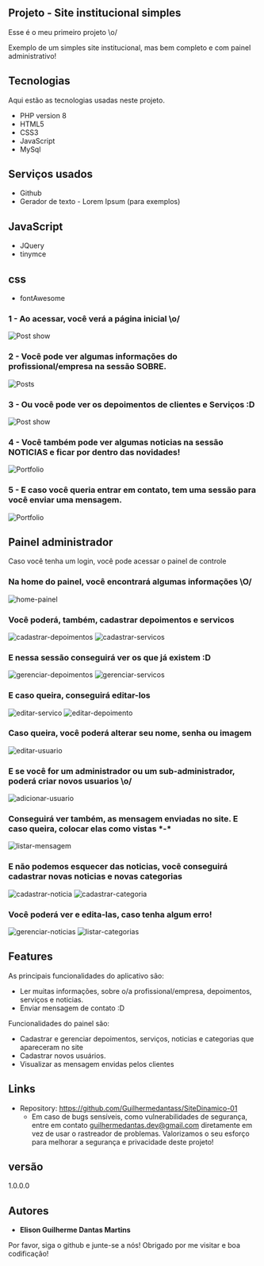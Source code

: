 

## Projeto - Site institucional simples
Esse é o meu primeiro projeto \o/ 

Exemplo de um simples site institucional, mas bem completo e com painel administrativo!


## Tecnologias 

Aqui estão as tecnologias usadas neste projeto.

* PHP version 8
* HTML5
* CSS3
* JavaScript
* MySql

## Serviços usados

* Github
* Gerador de texto - Lorem Ipsum (para exemplos)

## JavaScript

* JQuery
* tinymce

## css

* fontAwesome


### 1 - Ao acessar, você verá a página inicial \o/

![Post show](https://user-images.githubusercontent.com/68871776/165587842-995f6cf0-420b-4841-96b0-b281fd731a01.gif)

### 2 - Você pode ver algumas informações do profissional/empresa na sessão SOBRE.

![Posts](https://user-images.githubusercontent.com/68871776/165587918-10e1f617-82ff-4ea3-aee2-c86515c433b6.gif)

### 3 - Ou você pode ver os depoimentos de clientes e Serviços :D

![Post show](https://user-images.githubusercontent.com/68871776/165588000-53ba2969-30dd-4cce-aaeb-6d5fd9b51bd4.gif)


### 4 - Você também pode ver algumas noticias na sessão NOTICIAS e ficar por dentro das novidades!

![Portfolio](https://user-images.githubusercontent.com/68871776/165588043-b1da0fc2-c938-4420-acf7-961c8fdda05f.gif)

### 5 - E caso você queria entrar em contato, tem uma sessão para você enviar uma mensagem.

![Portfolio](https://user-images.githubusercontent.com/68871776/165587958-0764764b-cfb1-478e-841e-e07173ec285e.gif)

## Painel administrador

Caso você tenha um login, você pode acessar o painel de controle

### Na home do painel, você encontrará algumas informações \O/
![home-painel](https://user-images.githubusercontent.com/68871776/165644826-92334c3f-b9f0-49bf-9846-9e498e611e05.png)

### Você poderá, também, cadastrar depoimentos e servicos  
![cadastrar-depoimentos](https://user-images.githubusercontent.com/68871776/165644847-cdbbd7a9-52b6-4cb7-bb37-fcd8321a0b94.png)
![cadastrar-servicos](https://user-images.githubusercontent.com/68871776/165644865-72358b3a-59f4-4a9a-b9c6-6fa10f20c716.png)

### E nessa sessão conseguirá ver os que já existem :D
![gerenciar-depoimentos](https://user-images.githubusercontent.com/68871776/165644885-ddd925e1-a3ff-4992-bdf6-df286e725965.png)
![gerenciar-servicos](https://user-images.githubusercontent.com/68871776/165644895-f351db06-bd4b-4562-afa5-c968aa3a85ce.png)

### E caso queira, conseguirá editar-los

![editar-servico](https://user-images.githubusercontent.com/68871776/165644925-43cc1f15-ada0-4d82-8c25-db85a13c06cc.png)
![editar-depoimento](https://user-images.githubusercontent.com/68871776/165644927-092c87b9-5b81-4055-80c9-91ec7fa60cf1.png)

### Caso queira, você poderá alterar seu nome, senha ou imagem
![editar-usuario](https://user-images.githubusercontent.com/68871776/165644924-e60f99ec-d396-44b2-a496-6d5bd0f589a4.png)

### E se você for um administrador ou um sub-administrador, poderá criar novos usuarios \o/
![adicionar-usuario](https://user-images.githubusercontent.com/68871776/165644922-a5543a88-b9f3-4830-8f3b-6e3cdc0a4a7c.png)

### Conseguirá ver também, as mensagem enviadas no site. E caso queira, colocar elas como vistas \*-\*

![listar-mensagem](https://user-images.githubusercontent.com/68871776/165644921-ec9c2001-d21f-456f-b938-3cc98a3ba44d.png)

### E não podemos esquecer das noticias, você conseguirá cadastrar novas noticias e novas categorias

![cadastrar-noticia](https://user-images.githubusercontent.com/68871776/165644917-44e613be-2f83-4d2d-8e67-a6c198a22687.png)
![cadastrar-categoria](https://user-images.githubusercontent.com/68871776/165644920-897b9fb4-75e7-41b0-b26e-cd1d4ae31e6f.png)

### Você poderá ver e edita-las, caso tenha algum erro! 

![gerenciar-noticias](https://user-images.githubusercontent.com/68871776/165644913-c59ebbbd-ef3e-4fbd-bb64-5c8e1e1fc361.png)
![listar-categorias](https://user-images.githubusercontent.com/68871776/165644919-683ba442-690d-4cae-a34e-cc09bee74c2a.png)



## Features

As principais funcionalidades do aplicativo são:

 - Ler muitas informações, sobre o/a profissional/empresa, depoimentos, serviços e noticias.
 - Enviar mensagem de contato :D

Funcionalidades do painel são:

 - Cadastrar e gerenciar depoimentos, serviços, noticias e categorias que apareceram no site
 - Cadastrar novos usuários.
 - Visualizar as mensagem envidas pelos clientes



## Links
  - Repository: https://github.com/Guilhermedantass/SiteDinamico-01
    - Em caso de bugs sensíveis, como vulnerabilidades de segurança, entre em contato
      guilhermedantas.dev@gmail.com diretamente em vez de usar o rastreador de problemas. Valorizamos o seu esforço
      para melhorar a segurança e privacidade deste projeto!

  ## versão

  1.0.0.0


  ## Autores

  * **Elison Guilherme Dantas Martins** 

 Por favor, siga o github e junte-se a nós!
  Obrigado por me visitar e boa codificação!
